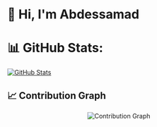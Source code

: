 # 👋 Hi, I'm Abdessamad 

# 📊 GitHub Stats:
[![GitHub Stats](https://github-readme-stats.vercel.app/api?username=0x4bdou&theme=transparent&hide_border=false&border_color=0079FF&include_all_commits=true&count_private=false)](https://github.com/anuraghazra/github-readme-stats)

## 📈 Contribution Graph

<p align="center">
  <img src="https://github-readme-activity-graph.vercel.app/graph?username=0x4bdou&theme=github-dark&hide_border=true" alt="Contribution Graph" />
</p>

